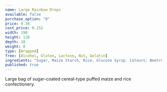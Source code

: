 ```yaml
---
name: Large Rainbow Drops
available: false
purchase_option: "0"
price: 0.38
cost_price: 0.152
width: 190
height: 120
depth: 10
weight: 0
type: [Wrapped]
free: [Alcohol, Gluten, Lactose, Nut, Gelatin]
ingredients: "Sugar, Maize Starch, Rice, Glucose Syrup. Colours: Beetroot, Carmine Extract, Copper Chlorophyll, Lutein, Paprika Extract"
published: true
---
```

Large bag of sugar-coated cereal-type puffed maize and rice confectionery.
